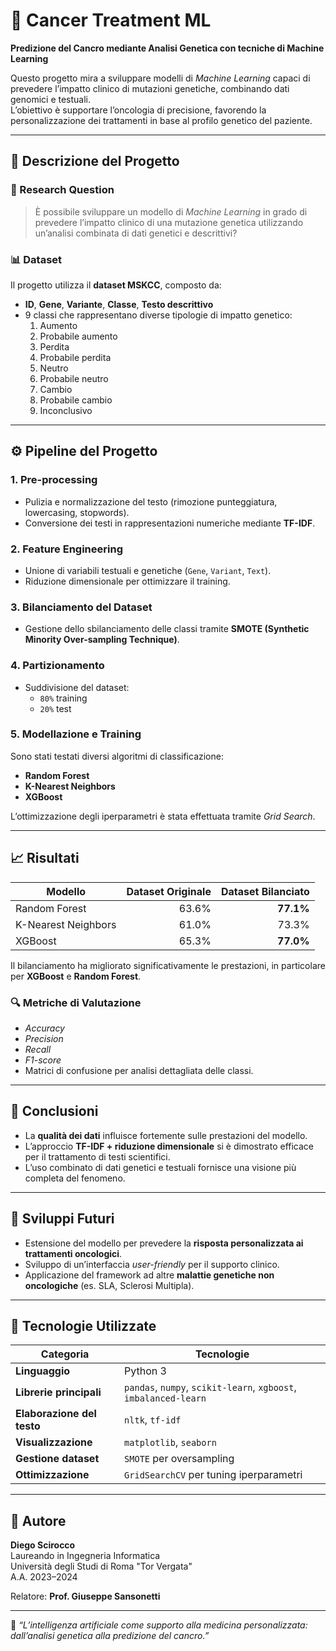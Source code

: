 # 🧬 Cancer Treatment ML  
**Predizione del Cancro mediante Analisi Genetica con tecniche di Machine Learning**

Questo progetto mira a sviluppare modelli di *Machine Learning* capaci di prevedere l’impatto clinico di mutazioni genetiche, combinando dati genomici e testuali.  
L’obiettivo è supportare l’oncologia di precisione, favorendo la personalizzazione dei trattamenti in base al profilo genetico del paziente.

---

## 📖 Descrizione del Progetto

### 🎯 Research Question
> È possibile sviluppare un modello di *Machine Learning* in grado di prevedere l’impatto clinico di una mutazione genetica utilizzando un’analisi combinata di dati genetici e descrittivi?

### 📊 Dataset
Il progetto utilizza il **dataset MSKCC**, composto da:
- **ID**, **Gene**, **Variante**, **Classe**, **Testo descrittivo**
- 9 classi che rappresentano diverse tipologie di impatto genetico:
  1. Aumento  
  2. Probabile aumento  
  3. Perdita  
  4. Probabile perdita  
  5. Neutro  
  6. Probabile neutro  
  7. Cambio  
  8. Probabile cambio  
  9. Inconclusivo  

---

## ⚙️ Pipeline del Progetto

### 1. **Pre-processing**
- Pulizia e normalizzazione del testo (rimozione punteggiatura, lowercasing, stopwords).
- Conversione dei testi in rappresentazioni numeriche mediante **TF-IDF**.

### 2. **Feature Engineering**
- Unione di variabili testuali e genetiche (`Gene`, `Variant`, `Text`).
- Riduzione dimensionale per ottimizzare il training.

### 3. **Bilanciamento del Dataset**
- Gestione dello sbilanciamento delle classi tramite **SMOTE (Synthetic Minority Over-sampling Technique)**.

### 4. **Partizionamento**
- Suddivisione del dataset:
  - `80%` training  
  - `20%` test

### 5. **Modellazione e Training**
Sono stati testati diversi algoritmi di classificazione:
- **Random Forest**
- **K-Nearest Neighbors**
- **XGBoost**

L’ottimizzazione degli iperparametri è stata effettuata tramite *Grid Search*.

---

## 📈 Risultati

| Modello           | Dataset Originale | Dataset Bilanciato |
|-------------------|------------------:|-------------------:|
| Random Forest     | 63.6%             | **77.1%**          |
| K-Nearest Neighbors | 61.0%           | 73.3%              |
| XGBoost           | 65.3%             | **77.0%**          |

Il bilanciamento ha migliorato significativamente le prestazioni, in particolare per **XGBoost** e **Random Forest**.  

### 🔍 Metriche di Valutazione
- *Accuracy*
- *Precision*
- *Recall*
- *F1-score*
- Matrici di confusione per analisi dettagliata delle classi.

---

## 🧠 Conclusioni
- La **qualità dei dati** influisce fortemente sulle prestazioni del modello.  
- L’approccio **TF-IDF + riduzione dimensionale** si è dimostrato efficace per il trattamento di testi scientifici.  
- L’uso combinato di dati genetici e testuali fornisce una visione più completa del fenomeno.

---

## 🚀 Sviluppi Futuri
- Estensione del modello per prevedere la **risposta personalizzata ai trattamenti oncologici**.  
- Sviluppo di un’interfaccia *user-friendly* per il supporto clinico.  
- Applicazione del framework ad altre **malattie genetiche non oncologiche** (es. SLA, Sclerosi Multipla).

---

## 🧰 Tecnologie Utilizzate

| Categoria | Tecnologie |
|------------|-------------|
| **Linguaggio** | Python 3 |
| **Librerie principali** | `pandas`, `numpy`, `scikit-learn`, `xgboost`, `imbalanced-learn` |
| **Elaborazione del testo** | `nltk`, `tf-idf` |
| **Visualizzazione** | `matplotlib`, `seaborn` |
| **Gestione dataset** | `SMOTE` per oversampling |
| **Ottimizzazione** | `GridSearchCV` per tuning iperparametri |

---


## 👤 Autore
**Diego Scirocco**  
Laureando in Ingegneria Informatica  
Università degli Studi di Roma "Tor Vergata"  
A.A. 2023–2024  

Relatore: **Prof. Giuseppe Sansonetti**

---

📌 *“L’intelligenza artificiale come supporto alla medicina personalizzata: dall’analisi genetica alla predizione del cancro.”*



